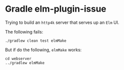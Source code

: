 # Gradle elm-plugin-issue

Trying to build an `http4k` server that serves up an `Elm` UI.

The following fails:

```
./gradlew clean test elmMake
 ```

But if do the following, `elmMake` works:

```
cd webserver
../gradlew elmMake
 ``` 